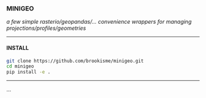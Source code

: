 ### MINIGEO

_a few simple rasterio/geopandas/... convenience wrappers for managing projections/profiles/geometries_

---

#### INSTALL

```bash
git clone https://github.com/brookisme/minigeo.git
cd minigeo
pip install -e .
```

---

...